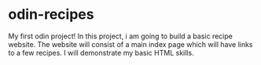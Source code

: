 # odin-recipes
My first odin project!
In this project, i am going to build a basic recipe website.
The website will consist of a main index page which will have links to a few recipes. I will demonstrate my basic HTML skills.